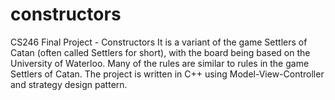 # constructors

CS246 Final Project - Constructors 
It is a variant of the game Settlers of Catan (often called Settlers for short), with the board being based on the University of
Waterloo. Many of the rules are similar to rules in the game Settlers of Catan.
The project is written in C++ using Model-View-Controller and strategy design pattern.
